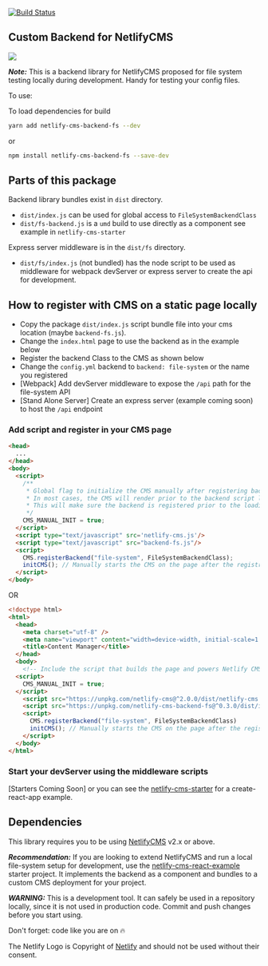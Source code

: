 [![Build Status](https://travis-ci.org/ADARTA/netlify-cms-components.svg?branch=master)](https://travis-ci.org/ADARTA/netlify-cms-components)

## Custom Backend for NetlifyCMS

[![](https://img.shields.io/npm/v/netlify-cms-backend-fs.svg?style=plastic)](https://www.npmjs.com/package/netlify-cms-backend-fs)

***Note:*** This is a backend library for NetlifyCMS proposed for file system testing locally during development. Handy for testing your config files.

To use:

To load dependencies for build

```bash
yarn add netlify-cms-backend-fs --dev
```

or

```bash
npm install netlify-cms-backend-fs --save-dev
```
## Parts of this package

Backend library bundles exist in `dist` directory.

- `dist/index.js` can be used for global access to `FileSystemBackendClass`
- `dist/fs-backend.js` is a `umd` build to use directly as a component see example in `netlify-cms-starter`

Express server middleware is in the `dist/fs` directory.

- `dist/fs/index.js` (not bundled) has the node script to be used as middleware for webpack devServer or express server to create the api for development.

## How to register with CMS on a static page locally

  - Copy the package `dist/index.js` script bundle file into your cms location (maybe `backend-fs.js`).
  - Change the `index.html` page to use the backend as in the example below
  - Register the backend Class to the CMS as shown below
  - Change the `config.yml` backend to `backend: file-system` or the name you registered
  - [Webpack] Add devServer middleware to expose the `/api` path for the file-system API
  - [Stand Alone Server] Create an express server (example coming soon) to host the `/api` endpoint

### Add script and register in your CMS page

```html
<head>
  ...
</head>
<body>
  <script>
    /**
     * Global flag to initialize the CMS manually after registering backend and widgets.
     * In most cases, the CMS will render prior to the backend script load which could cause errors.
     * This will make sure the backend is registered prior to the loading of the CMS.
     */
    CMS_MANUAL_INIT = true; 
  </script>
  <script type="text/javascript" src='netlify-cms.js'/>
  <script type="text/javascript" src="backend-fs.js"/>
  <script>
    CMS.registerBackend("file-system", FileSystemBackendClass);
    initCMS(); // Manually starts the CMS on the page after the registration of the backend
  </script>
</body>
```

OR

```html
<!doctype html>
<html>
  <head>
    <meta charset="utf-8" />
    <meta name="viewport" content="width=device-width, initial-scale=1.0" />
    <title>Content Manager</title>
  </head>
  <body>
    <!-- Include the script that builds the page and powers Netlify CMS -->
  <script>
    CMS_MANUAL_INIT = true; 
  </script>
    <script src="https://unpkg.com/netlify-cms@^2.0.0/dist/netlify-cms.js"></script>
    <script src="https://unpkg.com/netlify-cms-backend-fs@^0.3.0/dist/index.js"/>
    <script>
      CMS.registerBackend("file-system", FileSystemBackendClass)
      initCMS(); // Manually starts the CMS on the page after the registration of the backend
    </script>
  </body>
</html>
```

### Start your devServer using the middleware scripts

[Starters Coming Soon] or you can see the [netlify-cms-starter][1] for a create-react-app example.

## Dependencies

This library requires you to be using [NetlifyCMS][3] v2.x or above.

***Recommendation:*** If you are looking to extend NetlifyCMS and run a local file-system setup for development, use the [netlify-cms-react-example][4] starter project. It implements the backend as a component and bundles to a custom CMS deployment for your project.

***WARNING:*** This is a development tool. It can safely be used in a repository locally, since it is not used in production code. Commit and push changes before you start using.

Don't forget: code like you are on 🔥

The Netlify Logo is Copyright of [Netlify][2] and should not be used without their consent.

[1]: https://github.com/ADARTA/netlify-cms-components/tree/master/packages/netlify-cms-starter
[2]: https://www.netlify.com/
[3]: https://www.netlifycms.org/
[4]: https://github.com/adarta/netlify-cms-react-example
